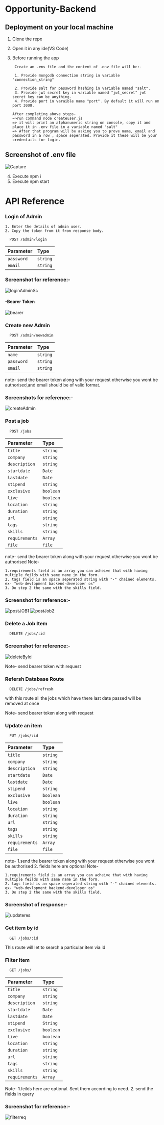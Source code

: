 
# Opportunity-Backend




## Deployment on your local machine

1. Clone the repo
2. Open it in any ide(VS Code) 
3. Before running the app

        Create an .env file and the content of .env file will be:-

        1. Provide mongodb connection string in variable "connection_string"

        2. Provide salt for password hashing in variable named "salt".
        3. Provide jwt secret key in variable named "jwt_secret" jwt secret key can be anything.
        4. Provide port in varaible name "port". By default it will run on port 3000.
       
       After completing above steps-
       =>run command node createuser.js
       => it will print an alphanumeric string on console, copy it and place it in .env file in a variable named "salt"
       => After that program will be asking you to prove name, email and password in a row , space seperated. Provide it these will be your credentails for login.

## Screenshot of .env file

![Capture](https://user-images.githubusercontent.com/105383117/229050842-72638539-ca27-4adb-ade7-1efbd81ec8e0.JPG)
        
        

4. Execute npm i
5. Execute npm start 


# API Reference

### Login of Admin

    1. Enter the details of admin user.
    2. Copy the token from it from response body.

```http
  POST /admin/login
```

| Parameter     | Type     | 
| :--------     | :------- | 
| `password`    | `string` | 
| `email`       | `string` | 


### Screenshot for reference:-

![loginAdminSc](https://user-images.githubusercontent.com/105383117/229051001-5d5f1acd-e008-43a8-b50f-72b25a09287a.JPG)


#### -Bearer Token 

![bearer](https://user-images.githubusercontent.com/105383117/229050745-17f30061-a741-4d74-8480-66456ab3297f.JPG)



### Create new Admin

```http
  POST /admin/newadmin
```

| Parameter     | Type     | 
| :--------     | :------- | 
| `name`        | `string` | 
| `password`    | `string` | 
| `email`       | `string` | 

note- send the bearer token along with your request otherwise you wont be authorised,and email should be of valid format.

### Screenshots for reference:-


![createAdmin](https://user-images.githubusercontent.com/105383117/229051538-4d0db7aa-0ca5-4832-8f4e-6518d7458aee.JPG)



        
### Post a job


```http
  POST /jobs
```

 | Parameter     | Type     | 
| :--------     | :------- | 
| `title`    | `string` | 
| `company`       | `string` | 
| `description`       | `string` |
| `startdate`       | `Date` |
| `lastdate`       | `Date` | 
| `stipend`       | `string` | 
| `exclusive`       | `boolean` | 
| `live`       | `boolean` | 
| `location`       | `string` | 
| `duration`       | `string` | 
| `url`       | `string` | 
| `tags`       | `string` | 
| `skills`       | `string` | 
| `requirements`       | `Array` | 
| `file`    | `file` |


note- send the bearer token along with your request otherwise you wont be authorised
Note-

    1.requirements field is an array you can acheive that with having multiple feilds with same name in the form.
    2. tags field is an space seperated string with "-" chained elements.
    ex- "web-devlopment backend-developer os"
    3. Do step 2 the same with the skills field.


### Screenshot for reference:-

![postJOB1](https://user-images.githubusercontent.com/105383117/229052749-8de4820d-6495-4383-842e-ed5307ae76be.JPG)
![postJob2](https://user-images.githubusercontent.com/105383117/229052757-3491ed73-306a-4aca-aad9-abc1bfe2e969.JPG)




### Delete a Job Item


```http
  DELETE /jobs/:id
 ```
  
### Screenshot for reference:-

![deleteById](https://user-images.githubusercontent.com/105383117/229054246-ecd3bcbf-8e3e-413b-a92c-e05cf06bbe8f.JPG)

Note- send bearer token with request


### Refersh Database Route

```http
  DELETE /jobs/refresh
 ```
 
with this route all the jobs which have there last date passed will be removed at once



Note- send bearer token along with request


### Update an item 

```http
  PUT /jobs/:id
 ```
 | Parameter     | Type     | 
| :--------     | :------- | 
| `title`    | `string` | 
| `company`       | `string` | 
| `description`       | `string` |
| `startdate`       | `Date` |
| `lastdate`       | `Date` | 
| `stipend`       | `string` | 
| `exclusive`       | `boolean` | 
| `live`       | `boolean` | 
| `location`       | `string` | 
| `duration`       | `string` | 
| `url`       | `string` | 
| `tags`       | `string` | 
| `skills`       | `string` | 
| `requirements`       | `Array` | 
| `file`    | `file` |

note- 
    1.send the bearer token along with your request otherwise you wont be authorised
    2. fields here are optional
Note-

    1.requirements field is an array you can acheive that with having multiple feilds with same name in the form.
    2. tags field is an space seperated string with "-" chained elements.
    ex- "web-devlopment backend-developer os"
    3. Do step 2 the same with the skills field.

### Screenshot of response:-
![updateres](https://user-images.githubusercontent.com/105383117/229057182-07bfa443-90ad-40a0-b724-5e945d335000.JPG)


### Get item by id

```http
  GET /jobs/:id
 ```
 
 This route will let to search a particular item via id
 

### Filter Item

```http
  GET /jobs/
 ```
  | Parameter     | Type     | 
| :--------     | :------- | 
| `title`    | `string` | 
| `company`       | `string` | 
| `description`       | `string` |
| `startdate`       | `Date` |
| `lastdate`       | `Date` | 
| `stipend`       | `String` | 
| `exclusive`       | `boolean` | 
| `live`       | `boolean` | 
| `location`       | `string` | 
| `duration`       | `string` | 
| `url`       | `string` | 
| `tags`       | `string` | 
| `skills`       | `string` | 
| `requirements`       | `Array` | 

Note- 
    1.feilds here are optional. Sent them according to need.
    2. send the fields in query

### Screenshot for reference:-

![filterreq](https://user-images.githubusercontent.com/105383117/229062866-de68b423-7d18-4417-b02e-c813a626a649.JPG)




 
